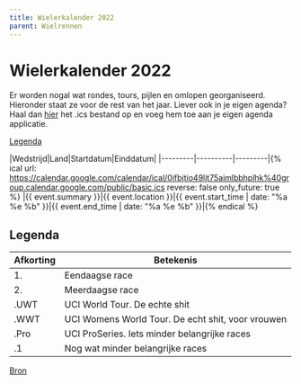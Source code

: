 ```yaml
---
title: Wielerkalender 2022
parent: Wielrennen
---
```


# Wielerkalender 2022

Er worden nogal wat rondes, tours, pijlen en omlopen georganiseerd. Hieronder staat ze voor de rest van het jaar. Liever ook in je eigen agenda? Haal dan [hier](https://calendar.google.com/calendar/ical/0ifbjtio49ljt75aimlbbhplhk%40group.calendar.google.com/public/basic.ics) het .ics bestand op en voeg hem toe aan je eigen agenda applicatie.

[Legenda](#legenda)

|Wedstrijd|Land|Startdatum|Einddatum|
|---------|----------|---------|{% ical url: https://calendar.google.com/calendar/ical/0ifbjtio49ljt75aimlbbhplhk%40group.calendar.google.com/public/basic.ics reverse: false only_future: true %}
|{{ event.summary }}|{{ event.location }}|{{ event.start_time | date: "%a %e %b" }}|{{ event.end_time | date: "%a %e %b" }}|{% endical %}

## Legenda

|Afkorting|Betekenis|
|---------|---------|
|1.       | Eendaagse race |
|2.       | Meerdaagse race |
|.UWT     | UCI World Tour. De echte shit |
|.WWT     | UCI Womens World Tour. De echt shit, voor vrouwen |
|.Pro     | UCI ProSeries. Iets minder belangrijke races |
|.1       | Nog wat minder belangrijke races |


[Bron](https://inrng.com/calendar/) 

